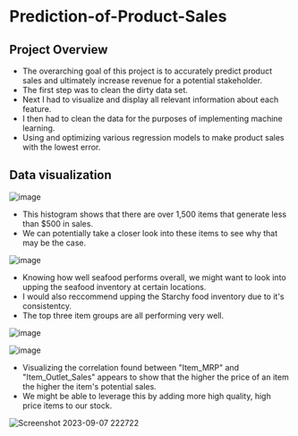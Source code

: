 # Prediction-of-Product-Sales

## Project Overview

- The overarching goal of this project is to accurately predict product sales and ultimately increase revenue for a potential stakeholder.
-  The first step was to clean the dirty data set.
-  Next I had to visualize and display all relevant information about each feature.
-  I then had to clean the data for the purposes of implementing machine learning.
-  Using and optimizing various regression models to make product sales with the lowest error.

  

## Data visualization
![image](https://github.com/ThomasLane1820/Prediction-of-Product-Sales/assets/139289105/f5a2c2f9-36f1-4405-b1e4-e5dea92ddd81)
- This histogram shows that there are over 1,500 items that generate less than $500 in sales.
- We can potentially take a closer look into these items to see why that may be the case.





![image](https://github.com/ThomasLane1820/Prediction-of-Product-Sales/assets/139289105/d51e6016-8d6e-4d65-843f-00cba7bb85c7)
- Knowing how well seafood performs overall, we might want to look into upping the seafood inventory at certain locations.
- I would also reccommend upping the Starchy food inventory due to it's consistentcy.
- The top three item groups are all performing very well.



![image](https://github.com/ThomasLane1820/Prediction-of-Product-Sales/assets/139289105/1a1b0f20-56e0-470b-a53a-147ef23c55d9)

![image](https://github.com/ThomasLane1820/Prediction-of-Product-Sales/assets/139289105/e9b8c45d-c840-482d-9641-cf4aa44f552d)
- Visualizing the correlation found between "Item_MRP" and "Item_Outlet_Sales" appears to show that the higher the price of an item the higher the item's potential sales.
- We might be able to leverage this by adding more high quality, high price items to our stock.

![Screenshot 2023-09-07 222722](https://github.com/ThomasLane1820/Prediction-of-Product-Sales/assets/139289105/336a7666-eb6a-48c5-843b-f3e5cbc7252b)


